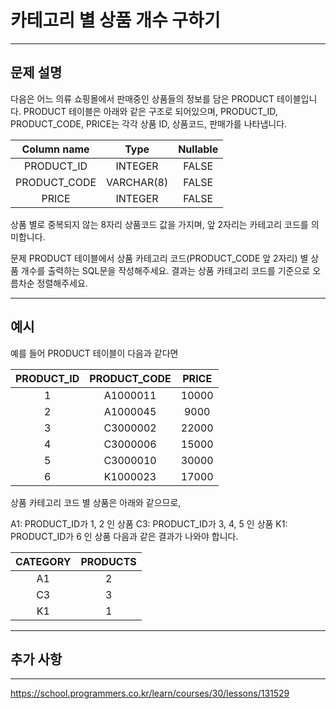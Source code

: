 # 카테고리 별 상품 개수 구하기

---

## 문제 설명

다음은 어느 의류 쇼핑몰에서 판매중인 상품들의 정보를 담은 PRODUCT 테이블입니다. PRODUCT 테이블은 아래와 같은 구조로 되어있으며, PRODUCT_ID, PRODUCT_CODE, PRICE는 각각 상품 ID, 상품코드, 판매가를 나타냅니다.

|   Column name   |      Type      | Nullable |
|:---------------:|:--------------:|:--------:|
|   PRODUCT_ID    |    INTEGER     |  FALSE   |
|  PRODUCT_CODE    |  VARCHAR(8)    |  FALSE   |
|      PRICE      |    INTEGER     |  FALSE   |

상품 별로 중복되지 않는 8자리 상품코드 값을 가지며, 앞 2자리는 카테고리 코드를 의미합니다.

문제
PRODUCT 테이블에서 상품 카테고리 코드(PRODUCT_CODE 앞 2자리) 별 상품 개수를 출력하는 SQL문을 작성해주세요. 결과는 상품 카테고리 코드를 기준으로 오름차순 정렬해주세요.

---

## 예시

예를 들어 PRODUCT 테이블이 다음과 같다면

| PRODUCT_ID | PRODUCT_CODE | PRICE |
|:----------:|:------------:|:-----:|
|     1      |   A1000011   | 10000 |
|     2      |   A1000045   |  9000 |
|     3      |   C3000002   | 22000 |
|     4      |   C3000006   | 15000 |
|     5      |   C3000010   | 30000 |
|     6      |   K1000023   | 17000 |

상품 카테고리 코드 별 상품은 아래와 같으므로,

A1: PRODUCT_ID가 1, 2 인 상품
C3: PRODUCT_ID가 3, 4, 5 인 상품
K1: PRODUCT_ID가 6 인 상품
다음과 같은 결과가 나와야 합니다.

| CATEGORY | PRODUCTS |
|:--------:|:-------:|
|    A1    |    2    |
|    C3    |    3    |
|    K1    |    1    |


---

## 추가 사항



---

https://school.programmers.co.kr/learn/courses/30/lessons/131529
